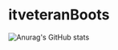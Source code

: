 # itveteranBoots

![Anurag's GitHub stats](https://github-readme-stats.vercel.app/api?username=itveteran9&show_icons=true&theme=radical)
